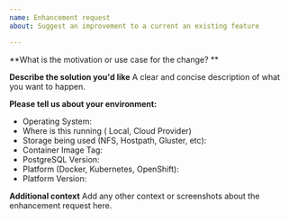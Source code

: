 ```yaml
---
name: Enhancement request
about: Suggest an improvement to a current an existing feature

---
```


**What is the motivation or use case for the change? **

**Describe the solution you'd like**
A clear and concise description of what you want to happen.

**Please tell us about your environment:**

* Operating System:
* Where is this running ( Local, Cloud Provider)
* Storage being used (NFS, Hostpath, Gluster, etc):
* Container Image Tag:
* PostgreSQL Version:
* Platform (Docker, Kubernetes, OpenShift):
* Platform Version:

**Additional context**
Add any other context or screenshots about the enhancement request here.
